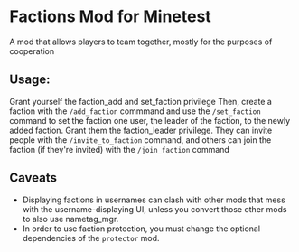# Factions Mod for Minetest
A mod that allows players to team together, mostly for the purposes of cooperation

## Usage:
Grant yourself the faction_add and set_faction privilege
Then, create a faction with the `/add_faction` commmand and use the `/set_faction` command to set the faction one user, the leader of the faction, to the newly added faction. Grant them the faction_leader privilege. They can invite people with the `/invite_to_faction` command, and others can join the faction (if they're invited) with the `/join_faction` command

## Caveats
- Displaying factions in usernames can clash with other mods that mess with the username-displaying UI, unless you convert those other mods to also use nametag_mgr.
- In order to use faction protection, you must change the optional dependencies of the `protector` mod. 
